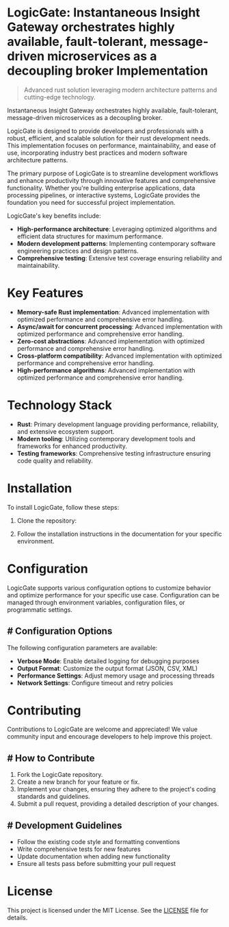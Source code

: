 <!-- fallback_LogicGate_20250804200108_23787 -->

# LogicGate: Instantaneous Insight Gateway orchestrates highly available, fault-tolerant, message-driven microservices as a decoupling broker Implementation
> Advanced rust solution leveraging modern architecture patterns and cutting-edge technology.

Instantaneous Insight Gateway orchestrates highly available, fault-tolerant, message-driven microservices as a decoupling broker.

LogicGate is designed to provide developers and professionals with a robust, efficient, and scalable solution for their rust development needs. This implementation focuses on performance, maintainability, and ease of use, incorporating industry best practices and modern software architecture patterns.

The primary purpose of LogicGate is to streamline development workflows and enhance productivity through innovative features and comprehensive functionality. Whether you're building enterprise applications, data processing pipelines, or interactive systems, LogicGate provides the foundation you need for successful project implementation.

LogicGate's key benefits include:

* **High-performance architecture**: Leveraging optimized algorithms and efficient data structures for maximum performance.
* **Modern development patterns**: Implementing contemporary software engineering practices and design patterns.
* **Comprehensive testing**: Extensive test coverage ensuring reliability and maintainability.

# Key Features

* **Memory-safe Rust implementation**: Advanced implementation with optimized performance and comprehensive error handling.
* **Async/await for concurrent processing**: Advanced implementation with optimized performance and comprehensive error handling.
* **Zero-cost abstractions**: Advanced implementation with optimized performance and comprehensive error handling.
* **Cross-platform compatibility**: Advanced implementation with optimized performance and comprehensive error handling.
* **High-performance algorithms**: Advanced implementation with optimized performance and comprehensive error handling.

# Technology Stack

* **Rust**: Primary development language providing performance, reliability, and extensive ecosystem support.
* **Modern tooling**: Utilizing contemporary development tools and frameworks for enhanced productivity.
* **Testing frameworks**: Comprehensive testing infrastructure ensuring code quality and reliability.

# Installation

To install LogicGate, follow these steps:

1. Clone the repository:


2. Follow the installation instructions in the documentation for your specific environment.

# Configuration

LogicGate supports various configuration options to customize behavior and optimize performance for your specific use case. Configuration can be managed through environment variables, configuration files, or programmatic settings.

## # Configuration Options

The following configuration parameters are available:

* **Verbose Mode**: Enable detailed logging for debugging purposes
* **Output Format**: Customize the output format (JSON, CSV, XML)
* **Performance Settings**: Adjust memory usage and processing threads
* **Network Settings**: Configure timeout and retry policies

# Contributing

Contributions to LogicGate are welcome and appreciated! We value community input and encourage developers to help improve this project.

## # How to Contribute

1. Fork the LogicGate repository.
2. Create a new branch for your feature or fix.
3. Implement your changes, ensuring they adhere to the project's coding standards and guidelines.
4. Submit a pull request, providing a detailed description of your changes.

## # Development Guidelines

* Follow the existing code style and formatting conventions
* Write comprehensive tests for new features
* Update documentation when adding new functionality
* Ensure all tests pass before submitting your pull request

# License

This project is licensed under the MIT License. See the [LICENSE](https://github.com/Coralnws/LogicGate/blob/main/LICENSE) file for details.
